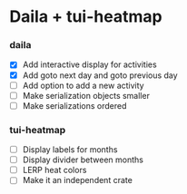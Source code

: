 # Daila + tui-heatmap

### daila

-   [x] Add interactive display for activities
-   [x] Add goto next day and goto previous day
-   [ ] Add option to add a new activity
-   [ ] Make serialization objects smaller
-   [ ] Make serializations ordered

### tui-heatmap

-   [ ] Display labels for months
-   [ ] Display divider between months
-   [ ] LERP heat colors
-   [ ] Make it an independent crate
